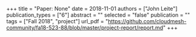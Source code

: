 +++
title = "Paper: None"
date = 2018-11-01
authors = ["John Leite"]
publication_types = ["6"]
abstract = ""
selected = "false"
publication = ""
tags = ["Fall 2018", "project"]
url_pdf = "https://github.com/cloudmesh-community/fa18-523-88/blob/master/project-report/report.md"
+++

